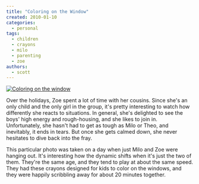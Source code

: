 ```yaml
---
title: "Coloring on the Window"
created: 2010-01-10
categories:
  - personal
tags:
  - children
  - crayons
  - milo
  - parenting
  - zoe
authors:
  - scott
---
```


[![Coloring on the window](/images/4148583635_5389c39525.jpg)](http://www.flickr.com/photos/spaceninja/4148583635/ "Coloring on the window by spaceninja, on Flickr")

Over the holidays, Zoe spent a lot of time with her cousins. Since she's an only child and the only girl in the group, it's pretty interesting to watch how differently she reacts to situations. In general, she's delighted to see the boys' high energy and rough-housing, and she likes to join in. Unfortunately, she hasn't had to get as tough as Milo or Theo, and inevitably, it ends in tears. But once she gets calmed down, she never hesitates to dive back into the fray.

This particular photo was taken on a day when just Milo and Zoe were hanging out. It's interesting how the dynamic shifts when it's just the two of them. They're the same age, and they tend to play at about the same speed. They had these crayons designed for kids to color on the windows, and they were happily scribbling away for about 20 minutes together.
